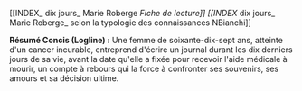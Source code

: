 
[[INDEX_ dix jours_ Marie Roberge _Fiche de lecture]]
[[INDEX_ dix jours_ Marie Roberge_ selon la typologie des connaissances NBianchi]]


**Résumé Concis (Logline) :** Une femme de soixante-dix-sept ans, atteinte d'un cancer incurable, entreprend d'écrire un journal durant les dix derniers jours de sa vie, avant la date qu'elle a fixée pour recevoir l'aide médicale à mourir, un compte à rebours qui la force à confronter ses souvenirs, ses amours et sa décision ultime.




